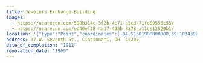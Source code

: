 ```yaml
---
title: Jewelers Exchange Building
images:
  - https://ucarecdn.com/598b314c-3f2b-4c71-a5cd-71fd69556c55/
  - https://ucarecdn.com/ed40ef28-4a17-498b-8378-a11ce12520b1/
location: '{"type":"Point","coordinates":[-84.51501900000000,39.10343900000000]}'
address: 37 W. Seventh St., Cincinnati, OH  45202
date_of_completion: "1912"
renovation_date: "1969"
---
```

